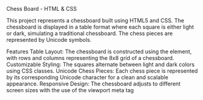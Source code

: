 
Chess Board - HTML & CSS

This project represents a chessboard built using HTML5 and CSS. The chessboard is displayed in a table format where each square is either light or dark, simulating a traditional chessboard. 
The chess pieces are represented by Unicode symbols.

Features
Table Layout: The chessboard is constructed using the <table> element, with rows and columns representing the 8x8 grid of a chessboard.
Customizable Styling: The squares alternate between light and dark colors using CSS classes.
Unicode Chess Pieces: Each chess piece is represented by its corresponding Unicode character for a clean and scalable appearance.
Responsive Design: The chessboard adjusts to different screen sizes with the use of the viewport meta tag
